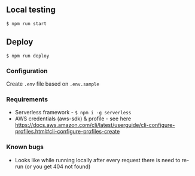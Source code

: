 ## Local testing
`$ npm run start`

## Deploy
`$ npm run deploy`

### Configuration
Create `.env` file based on `.env.sample`

### Requirements
- Serverless framework - `$ npm i -g serverless`
- AWS credentials (aws-sdk) & profile - see here https://docs.aws.amazon.com/cli/latest/userguide/cli-configure-profiles.html#cli-configure-profiles-create

### Known bugs
- Looks like while running locally after every request there is need to re-run (or you get 404 not found)
